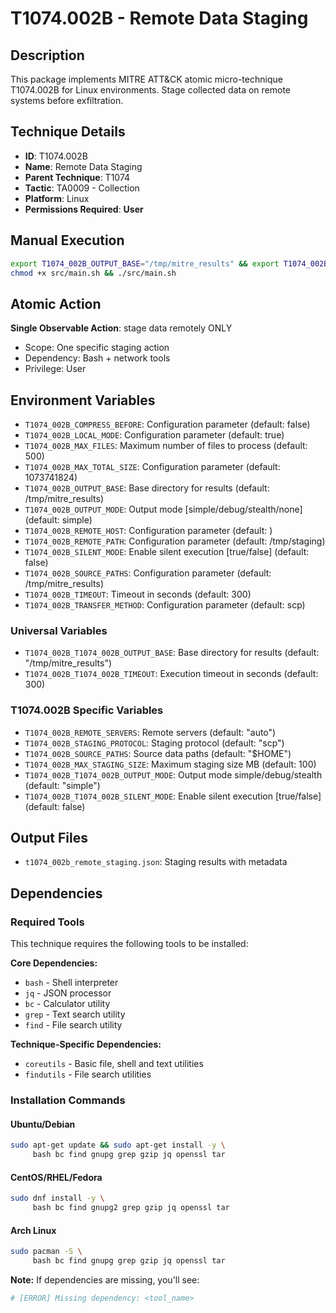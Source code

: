 # T1074.002B - Remote Data Staging

## Description
This package implements MITRE ATT&CK atomic micro-technique T1074.002B for Linux environments. Stage collected data on remote systems before exfiltration.

## Technique Details
- **ID**: T1074.002B
- **Name**: Remote Data Staging
- **Parent Technique**: T1074
- **Tactic**: TA0009 - Collection
- **Platform**: Linux
- **Permissions Required**: **User**

## Manual Execution
```bash
export T1074_002B_OUTPUT_BASE="/tmp/mitre_results" && export T1074_002B_SILENT_MODE=false
chmod +x src/main.sh && ./src/main.sh
```

## Atomic Action
**Single Observable Action**: stage data remotely ONLY
- Scope: One specific staging action
- Dependency: Bash + network tools
- Privilege: User

## Environment Variables
- `T1074_002B_COMPRESS_BEFORE`: Configuration parameter (default: false)
- `T1074_002B_LOCAL_MODE`: Configuration parameter (default: true)
- `T1074_002B_MAX_FILES`: Maximum number of files to process (default: 500)
- `T1074_002B_MAX_TOTAL_SIZE`: Configuration parameter (default: 1073741824)
- `T1074_002B_OUTPUT_BASE`: Base directory for results (default: /tmp/mitre_results)
- `T1074_002B_OUTPUT_MODE`: Output mode [simple/debug/stealth/none] (default: simple)
- `T1074_002B_REMOTE_HOST`: Configuration parameter (default: )
- `T1074_002B_REMOTE_PATH`: Configuration parameter (default: /tmp/staging)
- `T1074_002B_SILENT_MODE`: Enable silent execution [true/false] (default: false)
- `T1074_002B_SOURCE_PATHS`: Configuration parameter (default: /tmp/mitre_results)
- `T1074_002B_TIMEOUT`: Timeout in seconds (default: 300)
- `T1074_002B_TRANSFER_METHOD`: Configuration parameter (default: scp)

### Universal Variables
- `T1074_002B_T1074_002B_OUTPUT_BASE`: Base directory for results (default: "/tmp/mitre_results")
- `T1074_002B_T1074_002B_TIMEOUT`: Execution timeout in seconds (default: 300)

### T1074.002B Specific Variables
- `T1074_002B_REMOTE_SERVERS`: Remote servers (default: "auto")
- `T1074_002B_STAGING_PROTOCOL`: Staging protocol (default: "scp")
- `T1074_002B_SOURCE_PATHS`: Source data paths (default: "$HOME")
- `T1074_002B_MAX_STAGING_SIZE`: Maximum staging size MB (default: 100)
- `T1074_002B_T1074_002B_OUTPUT_MODE`: Output mode simple/debug/stealth (default: "simple")
- `T1074_002B_T1074_002B_SILENT_MODE`: Enable silent execution [true/false] (default: false)

## Output Files
- `t1074_002b_remote_staging.json`: Staging results with metadata

## Dependencies

### Required Tools
This technique requires the following tools to be installed:

**Core Dependencies:**
- `bash` - Shell interpreter
- `jq` - JSON processor  
- `bc` - Calculator utility
- `grep` - Text search utility
- `find` - File search utility

**Technique-Specific Dependencies:**
- `coreutils` - Basic file, shell and text utilities
- `findutils` - File search utilities

### Installation Commands

#### Ubuntu/Debian
```bash
sudo apt-get update && sudo apt-get install -y \
     bash bc find gnupg grep gzip jq openssl tar
```

#### CentOS/RHEL/Fedora  
```bash
sudo dnf install -y \
     bash bc find gnupg2 grep gzip jq openssl tar
```

#### Arch Linux
```bash
sudo pacman -S \
     bash bc find gnupg grep gzip jq openssl tar
```

**Note:** If dependencies are missing, you'll see:
```bash
# [ERROR] Missing dependency: <tool_name>
```


